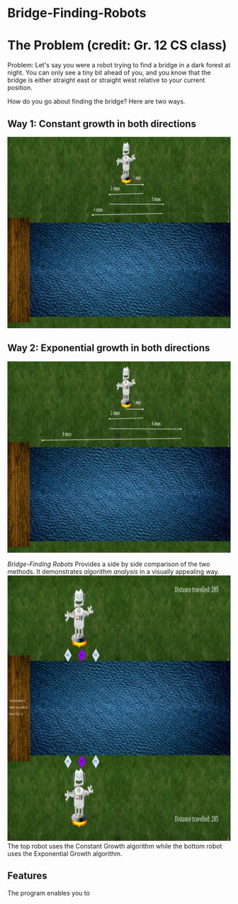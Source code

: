 # Bridge-Finding-Robots

<h1> The Problem (credit: Gr. 12 CS class)</h1>
<p>Problem: Let's say you were a robot trying to find a bridge in a dark forest at night. You can only see a tiny bit ahead of you, and you know that the bridge is either straight east or straight west relative to your current position.</p>

<p>How do you go about finding the bridge? Here are two ways.</p>

<h2> Way 1: Constant growth in both directions </h2>

<img src="readme/cg.jpg" alt="cg" width="960" height="432">

<h2> Way 2: Exponential growth in both directions </h2>

<img src="readme/exp.jpg" alt="exp" width="960" height="432">

<p> <i>Bridge-Finding Robots</i> Provides a side by side comparison of the two methods. It demonstrates <i>algorithm analysis</i> in a visually appealing way.
  
<img src="readme/program.png" alt="program" width="1200" height="600">
  The top robot uses the Constant Growth algorithm while the bottom robot uses the Exponential Growth algorithm.  </p>

<h2>Features</h2>
<p>The program enables you to </p>
  
